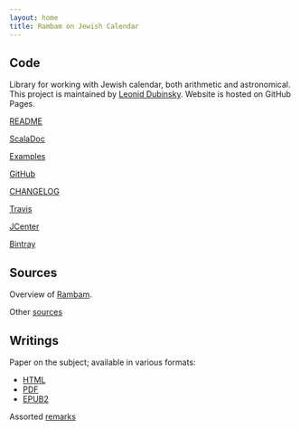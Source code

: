 ```yaml
---
layout: home
title: Rambam on Jewish Calendar
---
```


## Code ##

Library for working with Jewish calendar, both arithmetic and astronomical.
This project is maintained by [Leonid Dubinsky](https://github.com/dubinsky).
Website is hosted on GitHub Pages.


[README](/README.md)

[ScalaDoc](/scaladoc/)

[Examples](/examples/)

[GitHub](https://github.com/jewish-calendar/calendar) 

[CHANGELOG](/CHANGELOG.md)

[Travis](https://travis-ci.com/jewish-calendar/calendar)

[JCenter](https://jcenter.bintray.com/org/podval/calendar/org.podval.calendar-library/)

[Bintray](https://bintray.com/beta/#/dubinsky/org.podval.calendar/org.podval.calendar-library?tab=overview)


## Sources ##

Overview of [Rambam](/rambam/overview.md).

Other [sources](/sources/)


## Writings ##

Paper on the subject; available in various formats:
- [HTML](/paper/html/)
- [PDF](/paper/pdf/calendar.pdf)
- [EPUB2](/paper/epub2/calendar.epub)

Assorted [remarks](/remarks/) 
